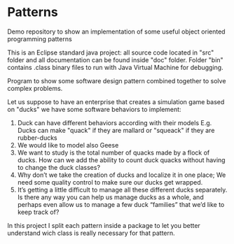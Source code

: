 # Patterns
Demo repository to show an implementation of some useful object oriented programming patterns

This is an Eclipse standard java project: all source code located in "src" folder and all documentation can be found inside "doc" folder. Folder "bin" contains .class binary files to run with Java Virtual Machine for debugging.

Program to show some software design pattern combined together to solve
complex problems.

Let us suppose to have an enterprise that creates a simulation game based on "ducks"
we have some software behaviors to implement:
1) Duck can have different behaviors according with their models
	  E.g. Ducks can make "quack" if they are mallard or "squeack" if they are rubber-ducks
2) We would like to model also Geese
3) We want to study is the total number of quacks made by a flock of ducks.
    How can we add the ability to count duck quacks without having to change the duck classes? 
4) Why don’t we take the creation of ducks and localize  it in one place;
    We need some quality control to make sure our ducks get wrapped.
5) It’s getting a little difficult to manage all these different ducks separately.
  	Is there any way you can help us manage ducks as a whole, 
    and perhaps even allow us to manage a few duck “families” that we’d like to keep track of?

In this project I split each pattern inside a package to let you better understand wich class is really necessary for that pattern.
